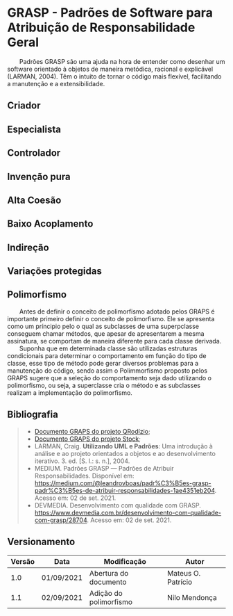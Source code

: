 # GRASP - Padrões de Software para Atribuição de Responsabilidade Geral

&emsp;&emsp;Padrões GRASP são uma ajuda na hora de entender como desenhar um software orientado à objetos de maneira metódica, racional e explicável (LARMAN, 2004). Têm o intuito de tornar o código mais flexível, facilitando a manutenção e a extensibilidade.

## Criador


## Especialista


## Controlador


## Invenção pura


## Alta Coesão


## Baixo Acoplamento


## Indireção


## Variações protegidas


## Polimorfismo

&emsp;&emsp;Antes de definir o conceito de polimorfismo adotado pelos GRAPS é importante primeiro definir o conceito de polimorfismo. Ele se apresenta como um príncipio pelo o qual as subclasses de uma superpclasse conseguem chamar métodos, que apesar de apresentarem a mesma assinatura, se comportam de maneira diferente para cada classe derivada.<br>
&emsp;&emsp;Suponha que em determinada classe são utilizadas estruturas condicionais para determinar o comportamento em função do tipo de classe, esse tipo de método pode gerar diversos problemas para a manutenção do código, sendo assim o Polimmorfismo proposto pelos GRAPS sugere que a seleção do comportamento seja dado utilizando o polimorfismo, ou seja, a superclasse cria o método e as subclasses realizam a implementação do polimorfismo.


## Bibliografia

> - [Documento GRAPS do projeto QRodízio](https://unbarqdsw.github.io/2020.1_G10_QRodizio/design_patterns/grasps/grasps.html#grasps);
> - [Documento GRAPS do projeto Stock](https://unbarqdsw.github.io/2020.1_G12_Stock/#/Project/Estudos/GRASP);
> - LARMAN, Craig. <b>Utilizando UML e Padrões</b>: Uma introdução à análise e ao projeto orientados a objetos e ao desenvolvimento iterativo. 3. ed. [S. l.: s. n.], 2004.
> - MEDIUM. Padrões GRASP — Padrões de Atribuir Responsabilidades. Disponível em: <https://medium.com/@leandrovboas/padr%C3%B5es-grasp-padr%C3%B5es-de-atribuir-responsabilidades-1ae4351eb204>. Acesso em: 02 de set. 2021.
> - DEVMEDIA. Desenvolvimento com qualidade com GRASP. <https://www.devmedia.com.br/desenvolvimento-com-qualidade-com-grasp/28704>. Acesso em: 02 de set. 2021.


## Versionamento
| Versão | Data | Modificação | Autor |
|--|--|--|--|
|1.0|01/09/2021| Abertura do documento | Mateus O. Patrício |
|1.1|02/09/2021| Adição do polimorfismo | Nilo Mendonça |